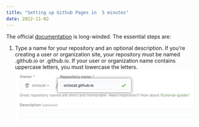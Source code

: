 ```yaml
---
title: "Setting up Github Pages in  5 minutes"
date: 2022-11-02
---
```


The official [documentation](https://docs.github.com/en/pages/getting-started-with-github-pages/creating-a-github-pages-site)
is long-winded. The essential steps are:

1. Type a name for your repository and an optional description. 
If you're creating a user or organization site, 
your repository must be named <user>.github.io or <organization>.github.io. 
If your user or organization name contains uppercase letters, you must lowercase the letters. 
![pic](/assets/create-repository-name-pages.png)